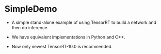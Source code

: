 # SimpleDemo

+ A simple stand-alone example of using TensorRT to build a network and then do inference.

+ We have equivalent implementations in Python and C++.

+ Now only newest TensorRT-10.0 is recommended.
